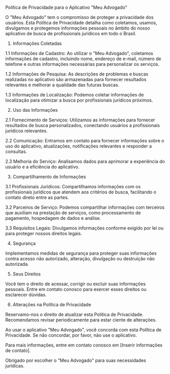 Política de Privacidade para o Aplicativo "Meu Advogado"

O "Meu Advogado" tem o compromisso de proteger a privacidade dos usuários. Esta Política de Privacidade detalha como coletamos, usamos, divulgamos e protegemos informações pessoais no âmbito do nosso aplicativo de busca de profissionais jurídicos em todo o Brasil.

1. Informações Coletadas

1.1 Informações de Cadastro: Ao utilizar o "Meu Advogado", coletamos informações de cadastro, incluindo nome, endereço de e-mail, número de telefone e outras informações necessárias para personalizar os serviços.

1.2 Informações de Pesquisa: As descrições de problemas e buscas realizadas no aplicativo são armazenadas para fornecer resultados relevantes e melhorar a qualidade das futuras buscas.

1.3 Informações de Localização: Podemos coletar informações de localização para otimizar a busca por profissionais jurídicos próximos.

2. Uso das Informações

2.1 Fornecimento de Serviços: Utilizamos as informações para fornecer resultados de busca personalizados, conectando usuários a profissionais jurídicos relevantes.

2.2 Comunicação: Entramos em contato para fornecer informações sobre o uso do aplicativo, atualizações, notificações relevantes e responder a consultas.

2.3 Melhoria do Serviço: Analisamos dados para aprimorar a experiência do usuário e a eficiência do aplicativo.

3. Compartilhamento de Informações

3.1 Profissionais Jurídicos: Compartilhamos informações com os profissionais jurídicos que atendem aos critérios de busca, facilitando o contato direto entre as partes.

3.2 Parceiros de Serviço: Podemos compartilhar informações com terceiros que auxiliam na prestação de serviços, como processamento de pagamento, hospedagem de dados e análise.

3.3 Requisitos Legais: Divulgamos informações conforme exigido por lei ou para proteger nossos direitos legais.

4. Segurança

Implementamos medidas de segurança para proteger suas informações contra acesso não autorizado, alteração, divulgação ou destruição não autorizada.

5. Seus Direitos

Você tem o direito de acessar, corrigir ou excluir suas informações pessoais. Entre em contato conosco para exercer esses direitos ou esclarecer dúvidas.

6. Alterações na Política de Privacidade

Reservamo-nos o direito de atualizar esta Política de Privacidade. Recomendamos revisar periodicamente para estar ciente de alterações.

Ao usar o aplicativo "Meu Advogado", você concorda com esta Política de Privacidade. Se não concordar, por favor, não use o aplicativo.

Para mais informações, entre em contato conosco em [Inserir informações de contato].

Obrigado por escolher o "Meu Advogado" para suas necessidades jurídicas.
